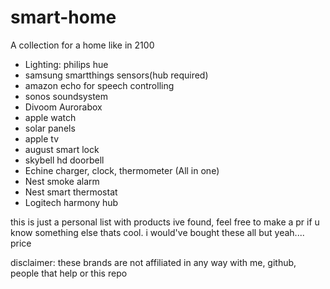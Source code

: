 # smart-home
A collection for a home like in 2100

* Lighting: philips hue
* samsung smartthings sensors(hub required)
* amazon echo for speech controlling
* sonos soundsystem
* Divoom Aurorabox
* apple watch
* solar panels
* apple tv
* august smart lock
* skybell hd doorbell
* Echine charger, clock, thermometer (All in one)
* Nest smoke alarm
* Nest smart thermostat
* Logitech harmony hub

this is just a personal list with products ive found, feel free to make a pr if u know something else thats cool. i would've bought these all but yeah.... price

disclaimer: these brands are not affiliated in any way with me, github, people that help or this repo
